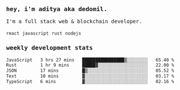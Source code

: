 <samp>
    <h3>hey, i'm aditya aka dedomil.</h3>
    I'm a full stack web & blockchain developer. 
    <br />
    <br />
    <code>react</code> <code>javascript</code> <code>rust</code> <code>nodejs</code>
    <h3>weekly development stats</h3>
    <!--START_SECTION:waka-->

```txt
JavaScript   3 hrs 27 mins   ████████████████▒░░░░░░░░   65.40 %
Rust         1 hr 9 mins     █████▓░░░░░░░░░░░░░░░░░░░   22.00 %
JSON         17 mins         █▒░░░░░░░░░░░░░░░░░░░░░░░   05.52 %
Text         10 mins         ▓░░░░░░░░░░░░░░░░░░░░░░░░   03.17 %
TypeScript   6 mins          ▓░░░░░░░░░░░░░░░░░░░░░░░░   02.16 %
```

<!--END_SECTION:waka-->
</samp>
